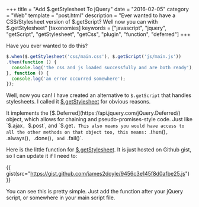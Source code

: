 +++
title = "Add $.getStylesheet To jQuery"
date = "2016-02-05"
category = "Web"
template = "post.html"
description = "Ever wanted to have a CSS/Stylesheet version of $.getScript? Well now you can with $.getStylesheet"
[taxonomies]
keywords = ["javascript", "jquery", "getScript", "getStylesheet", "getCss", "plugin", "function", "deferred"]
+++

Have you ever wanted to do this?

```js
$.when($.getStylesheet('css/main.css'), $.getScript('js/main.js'))
.then(function () {
  console.log('the css and js loaded successfully and are both ready');
}, function () {
  console.log('an error occurred somewhere');
});
```

Well, now you can! I have created an alternative to `$.getScript` that handles stylesheets. I called it [$.getStylesheet](https://gist.github.com/james2doyle/9456c3e145f8d0afbe25) for obvious reasons.

It implements the [$.Deferred](https://api.jquery.com/jQuery.Deferred/) object, which allows for chaining and pseudo-promises-style code. Just like `$.ajax`, `$.post`, and `$.get`. This also means you would have access to all the other methods on that object too, this means: `.then()`, `.always()`, `.done()`, and `.fail()`.

Here is the little function for [$.getStylesheet](https://gist.github.com/james2doyle/9456c3e145f8d0afbe25). It is just hosted on Github gist, so I can update it if I need to:

{{ gist(src="https://gist.github.com/james2doyle/9456c3e145f8d0afbe25.js") }}

You can see this is pretty simple. Just add the function after your jQuery script, or somewhere in your main script file.
